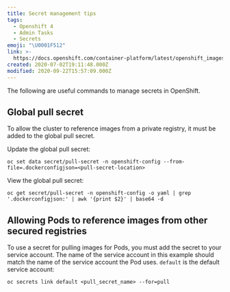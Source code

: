 ```yaml
---
title: Secret management tips
tags:
  - Openshift 4
  - Admin Tasks
  - Secrets
emoji: "\U0001F512"
link: >-
  https://docs.openshift.com/container-platform/latest/openshift_images/managing_images/using-image-pull-secrets.html
created: 2020-07-02T19:11:48.000Z
modified: 2020-09-22T15:57:09.000Z
---
```


The following are useful commands to manage secrets in OpenShift.

## Global pull secret

To allow the cluster to reference images from a private registry, it must be added to the global pull secret.

Update the global pull secret:
```oc
oc set data secret/pull-secret -n openshift-config --from-file=.dockerconfigjson=<pull-secret-location>
```

View the global pull secret:
```oc
oc get secret/pull-secret -n openshift-config -o yaml | grep '.dockerconfigjson:' | awk '{print $2}' | base64 -d

```

## Allowing Pods to reference images from other secured registries

To use a secret for pulling images for Pods, you must add the secret to your service account. The name of the service account in this example should match the name of the service account the Pod uses. `default` is the default service account:
```oc
oc secrets link default <pull_secret_name> --for=pull
```
